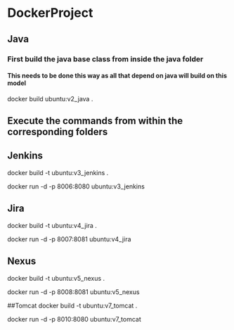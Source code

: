 # DockerProject

## Java
### First build the java base class from inside the java folder
#### This needs to be done this way as all that depend on java will build on this model
docker build ubuntu:v2_java .

## Execute the commands from within the corresponding folders

## Jenkins
docker build -t ubuntu:v3_jenkins .

docker run -d -p 8006:8080 ubuntu:v3_jenkins


## Jira
docker build -t ubuntu:v4_jira .

docker run -d -p 8007:8081 ubuntu:v4_jira

## Nexus
docker build -t ubuntu:v5_nexus .

docker run -d -p 8008:8081 ubuntu:v5_nexus

##Tomcat
docker build -t ubuntu:v7_tomcat .

docker run -d -p 8010:8080 ubuntu:v7_tomcat
